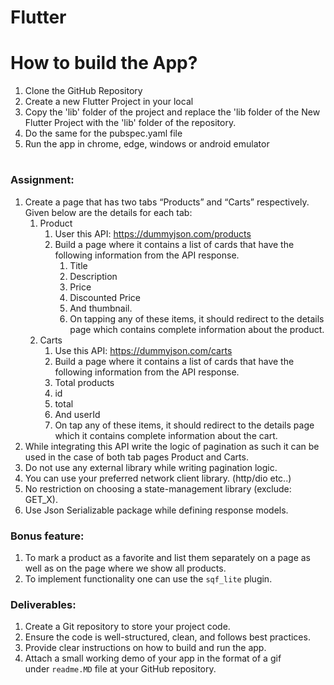 # Flutter

# How to build the App?
1. Clone the GitHub Repository
2. Create a new Flutter Project in your local
3. Copy the 'lib' folder of the project and replace the 'lib folder of the New Flutter Project with the 'lib' folder of the repository.
4. Do the same for the pubspec.yaml file
5. Run the app in chrome, edge, windows or android emulator

#
### Assignment:

1. Create a page that has two tabs “Products” and “Carts” respectively. Given below are the details for each tab:
    1. Product
        1. User this API: https://dummyjson.com/products
        2. Build a page where it contains a list of cards that have the following information from the API response.
            1. Title
            2. Description
            3. Price
            4. Discounted Price
            5. And thumbnail.
            6. On tapping any of these items, it should redirect to the details page which contains complete information about the product.
    2. Carts
        1. Use this API: https://dummyjson.com/carts
        2. Build a page where it contains a list of cards that have the following information from the API response.
        3. Total products
        4. id
        5. total
        6. And userId
        7. On tap any of these items, it should redirect to the details page which it contains complete information about the cart.
2. While integrating this API write the logic of pagination as such it can be used in the case of both tab pages Product and Carts.
3. Do not use any external library while writing pagination logic.
4. You can use your preferred network client library. (http/dio etc..)
5. No restriction on choosing a state-management library (exclude: GET_X).
6. Use Json Serializable package while defining response models.

### Bonus feature:

1. To mark a product as a favorite and list them separately on a page as well as on the page where we show all products. 
2. To implement functionality one can use the `sqf_lite` plugin. 

### Deliverables:

1. Create a Git repository to store your project code.
2. Ensure the code is well-structured, clean, and follows best practices.
3. Provide clear instructions on how to build and run the app.
4. Attach a small working demo of your app in the format of a gif under `readme.MD` file at your GitHub repository.


